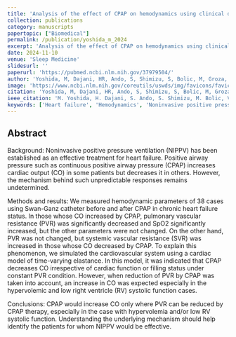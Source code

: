 ```yaml
---
title: 'Analysis of the effect of CPAP on hemodynamics using clinical data and a theoretical model: CPAP therapy decreases cardiac output mechanically but increases it via afterload'
collection: publications
category: manuscripts
papertopic: ["Biomedical"]
permalink: /publication/yoshida_m_2024
excerpt: 'Analysis of the effect of CPAP on hemodynamics using clinical data and a theoretical model: CPAP therapy decreases cardiac output mechanically but increases it via afterload published in Sleep Medicine.'
date: 2024-11-10
venue: 'Sleep Medicine'
slidesurl: ''
paperurl: 'https://pubmed.ncbi.nlm.nih.gov/37979504/'
author: 'Yoshida, M, Dajani, HR, Ando, S, Shimizu, S, Bolic, M, Groza, V'
image: 'https://www.ncbi.nlm.nih.gov/coreutils/uswds/img/favicons/favicon-57.png'
citation: 'Yoshida, M, Dajani, HR, Ando, S, Shimizu, S, Bolic, M, Groza, V. Analysis of the effect of CPAP on hemodynamics using clinical data and a theoretical model: CPAP therapy decreases cardiac output mechanically but increases it via afterload. Sleep Medicine, 2024.'
ieee_citation: 'M. Yoshida, H. Dajani, S. Ando, S. Shimizu, M. Bolic, V. Groza, Analysis of the effect of CPAP on hemodynamics using clinical data and a theoretical model: CPAP therapy decreases cardiac output mechanically but increases it via afterload, Sleep Medicine, vol. 113, pp. 25--33, 2024.'
keywords: ['Heart failure', 'Hemodynamics', 'Noninvasive positive pressure ventilation']
---
```


## Abstract

Background: Noninvasive positive pressure ventilation (NIPPV) has been established as an effective treatment for heart failure. Positive airway pressure such as continuous positive airway pressure (CPAP) increases cardiac output (CO) in some patients but decreases it in others. However, the mechanism behind such unpredictable responses remains undetermined.

Methods and results: We measured hemodynamic parameters of 38 cases using Swan-Ganz catheter before and after CPAP in chronic heart failure status. In those whose CO increased by CPAP, pulmonary vascular resistance (PVR) was significantly decreased and SpO2 significantly increased, but the other parameters were not changed. On the other hand, PVR was not changed, but systemic vascular resistance (SVR) was increased in those whose CO decreased by CPAP. To explain this phenomenon, we simulated the cardiovascular system using a cardiac model of time-varying elastance. In this model, it was indicated that CPAP decreases CO irrespective of cardiac function or filling status under constant PVR condition. However, when reduction of PVR by CPAP was taken into account, an increase in CO was expected especially in the hypervolemic and low right ventricle (RV) systolic function cases.

Conclusions: CPAP would increase CO only where PVR can be reduced by CPAP therapy, especially in the case with hypervolemia and/or low RV systolic function. Understanding the underlying mechanism should help identify the patients for whom NIPPV would be effective.
